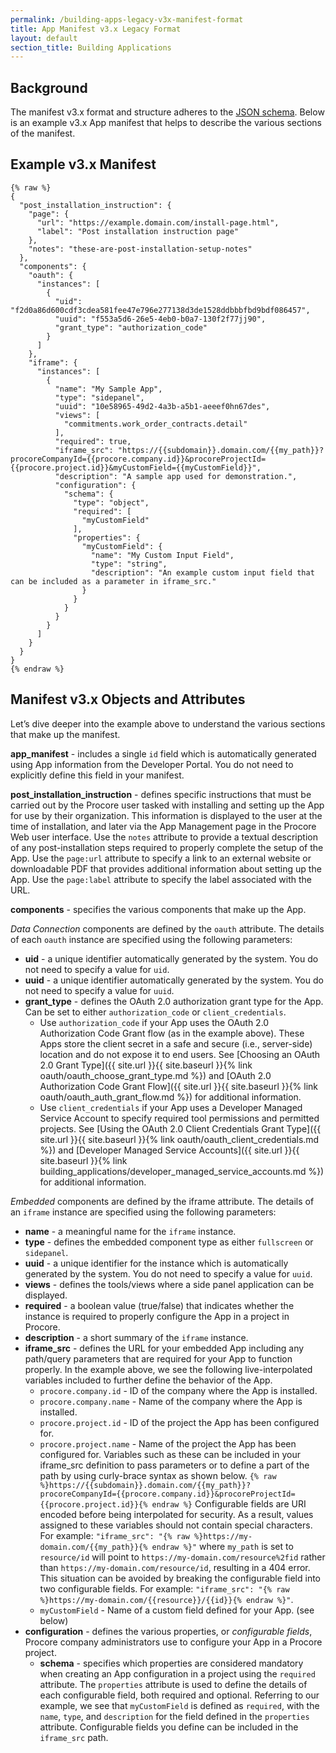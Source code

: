 ```yaml
---
permalink: /building-apps-legacy-v3x-manifest-format
title: App Manifest v3.x Legacy Format
layout: default
section_title: Building Applications
---
```


## Background

The manifest v3.x format and structure adheres to the [JSON schema](https://json-schema.org/).
Below is an example v3.x App manifest that helps to describe the various sections of the manifest.

## Example v3.x Manifest

```
{% raw %}
{
  "post_installation_instruction": {
    "page": {
      "url": "https://example.domain.com/install-page.html",
      "label": "Post installation instruction page"
    },
    "notes": "these-are-post-installation-setup-notes"
  },
  "components": {
    "oauth": {
      "instances": [
        {
          "uid": "f2d0a86d600cdf3cdea581fee47e796e277138d3de1528ddbbbfbd9bdf086457",
          "uuid": "f553a5d6-26e5-4eb0-b0a7-130f2f77jj90",
          "grant_type": "authorization_code"
        }
      ]
    },
    "iframe": {
      "instances": [
        {
          "name": "My Sample App",
          "type": "sidepanel",
          "uuid": "10e58965-49d2-4a3b-a5b1-aeeef0hn67des",
          "views": [
            "commitments.work_order_contracts.detail"
          ],
          "required": true,
          "iframe_src": "https://{{subdomain}}.domain.com/{{my_path}}?procoreCompanyId={{procore.company.id}}&procoreProjectId={{procore.project.id}}&myCustomField={{myCustomField}}",
          "description": "A sample app used for demonstration.",
          "configuration": {
            "schema": {
              "type": "object",
              "required": [
                "myCustomField"
              ],
              "properties": {
                "myCustomField": {
                  "name": "My Custom Input Field",
                  "type": "string",
                  "description": "An example custom input field that can be included as a parameter in iframe_src."
                }
              }
            }
          }
        }
      ]
    }
  }
}
{% endraw %}
```

## Manifest v3.x Objects and Attributes

Let’s dive deeper into the example above to understand the various sections that make up the manifest.

**app_manifest** - includes a single `id` field which is automatically generated using App information from the Developer Portal. You do not need to explicitly define this field in your manifest.

**post_installation_instruction** - defines specific instructions that must be carried out by the Procore user tasked with installing and setting up the App for use by their organization.
This information is displayed to the user at the time of installation, and later via the App Management page in the Procore Web user interface.
Use the `notes` attribute to provide a textual description of any post-installation steps required to properly complete the setup of the App.
Use the `page:url` attribute to specify a link to an external website or downloadable PDF that provides additional information about setting up the App.
Use the `page:label` attribute to specify the label associated with the URL.

**components** - specifies the various components that make up the App.

_Data Connection_ components are defined by the `oauth` attribute. The details of each `oauth` instance are specified using the following parameters:

- **uid** - a unique identifier automatically generated by the system. You do not need to specify a value for `uid`.
- **uuid** - a unique identifier automatically generated by the system. You do not need to specify a value for `uuid`.
- **grant_type** - defines the OAuth 2.0 authorization grant type for the App. Can be set to either `authorization_code` or `client_credentials`.
  - Use `authorization_code` if your App uses the OAuth 2.0 Authorization Code Grant flow (as in the example above).
    These Apps store the client secret in a safe and secure (i.e., server-side) location and do not expose it to end users.
    See [Choosing an OAuth 2.0 Grant Type]({{ site.url }}{{ site.baseurl }}{% link oauth/oauth_choose_grant_type.md %}) and [OAuth 2.0 Authorization Code Grant Flow]({{ site.url }}{{ site.baseurl }}{% link oauth/oauth_auth_grant_flow.md %}) for additional information.
  - Use `client_credentials` if your App uses a Developer Managed Service Account to specify required tool permissions and permitted projects.
    See [Using the OAuth 2.0 Client Credentials Grant Type]({{ site.url }}{{ site.baseurl }}{% link oauth/oauth_client_credentials.md %}) and [Developer Managed Service Accounts]({{ site.url }}{{ site.baseurl }}{% link building_applications/developer_managed_service_accounts.md %}) for additional information.

_Embedded_ components are defined by the iframe attribute. The details of an `iframe` instance are specified using the following parameters:

- **name** - a meaningful name for the `iframe` instance.
- **type** - defines the embedded component type as either `fullscreen` or `sidepanel`.
- **uuid** - a unique identifier for the instance which is automatically generated by the system. You do not need to specify a value for `uuid`.
- **views** - defines the tools/views where a side panel application can be displayed.
- **required** - a boolean value (true/false) that indicates whether the instance is required to properly configure the App in a project in Procore.
- **description** - a short summary of the `iframe` instance.
- **iframe_src** - defines the URL for your embedded App including any path/query parameters that are required for your App to function properly. In the example above, we see the following live-interpolated variables included to further define the behavior of the App.
  - `procore.company.id` - ID of the company where the App is installed.
  - `procore.company.name` - Name of the company where the App is installed.
  - `procore.project.id` - ID of the project the App has been configured for.
  - `procore.project.name` - Name of the project the App has been configured for.
    Variables such as these can be included in your iframe_src definition to pass parameters or to define a part of the path by using curly-brace syntax as shown below.
    `{% raw %}https://{{subdomain}}.domain.com/{{my_path}}?procoreCompanyId={{procore.company.id}}&procoreProjectId={{procore.project.id}}{% endraw %}`
    Configurable fields are URI encoded before being interpolated for security. As a result, values assigned to these variables should not contain special characters.
    For example: `"iframe_src": "{% raw %}https://my-domain.com/{{my_path}}{% endraw %}"` where `my_path` is set to `resource/id` will point to `https://my-domain.com/resource%2fid` rather than `https://my-domain.com/resource/id`, resulting in a 404 error.
    This situation can be avoided by breaking the configurable field into two configurable fields. For example: `"iframe_src": "{% raw %}https://my-domain.com/{{resource}}/{{id}}{% endraw %}"`.
  - `myCustomField` - Name of a custom field defined for your App. (see below)
- **configuration** - defines the various properties, or _configurable fields_, Procore company administrators use to configure your App in a Procore project.
  - **schema** - specifies which properties are considered mandatory when creating an App configuration in a project using the `required` attribute. The `properties` attribute is used to define the details of each configurable field, both required and optional. Referring to our example, we see that `myCustomField` is defined as `required`, with the `name`, `type`, and `description` for the field defined in the `properties` attribute. Configurable fields you define can be included in the `iframe_src` path.

